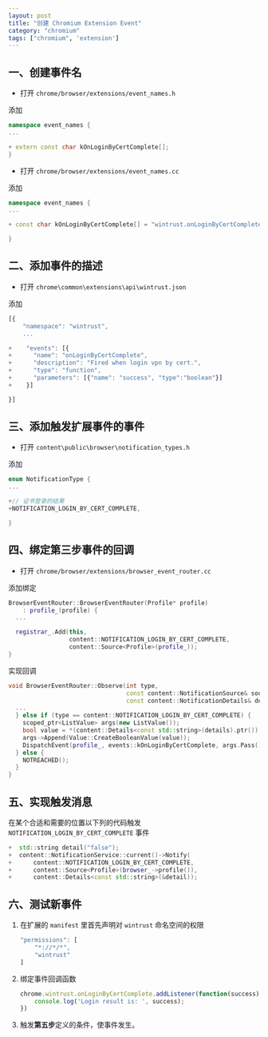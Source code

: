 ```yaml
---
layout: post
title: "创建 Chromium Extension Event"
category: "chromium"
tags: ["chromium", 'extension']
---
```




## 一、创建事件名
- 打开 `chrome/browser/extensions/event_names.h`

添加
 
```cpp
namespace event_names {
...

+ extern const char kOnLoginByCertComplete[];
}  
```

- 打开 `chrome/browser/extensions/event_names.cc`

添加
 
```cpp
namespace event_names {
...

+ const char kOnLoginByCertComplete[] = "wintrust.onLoginByCertComplete";

}
```

## 二、添加事件的描述

- 打开 `chrome\common\extensions\api\wintrust.json`

添加
 
```js
[{
    "namespace": "wintrust",
	...

+    "events": [{
+      "name": "onLoginByCertComplete",
+      "description": "Fired when login vpn by cert.",
+      "type": "function",
+      "parameters": [{"name": "success", "type":"boolean"}]
+    }]

}]
```

## 三、添加触发扩展事件的事件
- 打开 `content\public\browser\notification_types.h`

添加
 
```cpp
enum NotificationType {
...

+// 证书登录的结果
+NOTIFICATION_LOGIN_BY_CERT_COMPLETE,

}
```

## 四、绑定**第三步**事件的回调
- 打开 `chrome/browser/extensions/browser_event_router.cc`

添加绑定
 
```cpp
BrowserEventRouter::BrowserEventRouter(Profile* profile)
    : profile_(profile) {
  ...

  registrar_.Add(this,
                 content::NOTIFICATION_LOGIN_BY_CERT_COMPLETE,
                 content::Source<Profile>(profile_));
}
```

实现回调

```cpp
void BrowserEventRouter::Observe(int type,
                                 const content::NotificationSource& source,
                                 const content::NotificationDetails& details) {
  ...
  } else if (type == content::NOTIFICATION_LOGIN_BY_CERT_COMPLETE) {
    scoped_ptr<ListValue> args(new ListValue());
    bool value = *(content::Details<const std::string>(details).ptr()) == "true";
    args->Append(Value::CreateBooleanValue(value));
    DispatchEvent(profile_, events::kOnLoginByCertComplete, args.Pass(), EventRouter::USER_GESTURE_UNKNOWN);
  } else {
    NOTREACHED();
  }
}
```

## 五、实现触发消息

在某个合适和需要的位置以下列的代码触发 `NOTIFICATION_LOGIN_BY_CERT_COMPLETE` 事件

```cpp
+  std::string detail("false");
+  content::NotificationService::current()->Notify(
+      content::NOTIFICATION_LOGIN_BY_CERT_COMPLETE,
+      content::Source<Profile>(browser_->profile()),
+      content::Details<const std::string>(&detail));
```

## 六、测试新事件

1. 在扩展的 `manifest` 里首先声明对 `wintrust` 命名空间的权限
    
    ```js
    "permissions": [
	    "*://*/*",
	    "wintrust"
	]
    ```
    
2. 绑定事件回调函数
    
    ```js
    chrome.wintrust.onLoginByCertComplete.addListener(function(success){
        console.log('Login result is: ', success);  
    })
    
    ```
    
3. 触发**第五步**定义的条件，使事件发生。